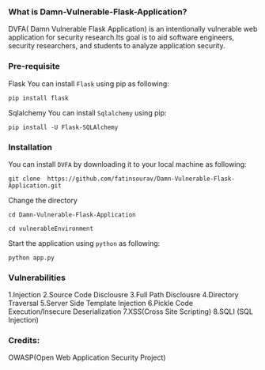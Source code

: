 ### What is Damn-Vulnerable-Flask-Application?
<p>DVFA( Damn Vulnerable Flask Application) is an intentionally vulnerable web application for security research.Its goal is to aid software engineers, security researchers, and students to analyze application security.</p>

### Pre-requisite
 Flask
You can install `Flask` using pip as following:
 ```
 pip install flask
 ```
 Sqlalchemy
 You can install `Sqlalchemy` using pip:
 ```
 pip install -U Flask-SQLAlchemy
 ```

### Installation
 You can install `DVFA` by downloading it to your local machine as following:
 ```
 git clone  https://github.com/fatinsourav/Damn-Vulnerable-Flask-Application.git
 ```
 Change the directory
 ```
 cd Damn-Vulnerable-Flask-Application
 ```
 ```
 cd vulnerableEnvironment
 ```
 Start the application using `python` as following:
 ```
 python app.py
 ```
 ### Vulnerabilities
 1.Injection
	2.Source Code Disclousre
	3.Full Path Disclousre
	4.Directory Traversal
	5.Server Side Template Injection 
	6.Pickle Code Execution/Insecure Deserialization
	7.XSS(Cross Site Scripting)
	8.SQLI (SQL Injection)
 
 ### Credits:
 OWASP(Open Web Application Security Project)

